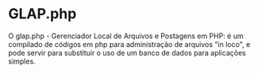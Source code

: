# GLAP.php
O glap.php - Gerenciador Local de Arquivos e Postagens em PHP: é um compilado de códigos em php para administração de arquivos "in loco", e pode servir para substituir o uso de um banco de dados para aplicações simples.
